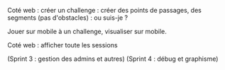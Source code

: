 Coté web : créer un challenge : créer des points de passages, des segments (pas d'obstacles) : ou suis-je ?

Jouer sur mobile à un challenge, visualiser sur mobile.

Coté web : afficher toute les sessions

(Sprint 3 : gestion des admins et autres)
(Sprint 4 : débug et graphisme)